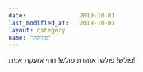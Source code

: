 ```yaml
---
date:               2019-10-01
last_modified_at:   2019-10-01
layout: category
name: "פיזיקה"
---
```

פולש! פולש! אזהרת פולש! זוהי אזעקת אמת!